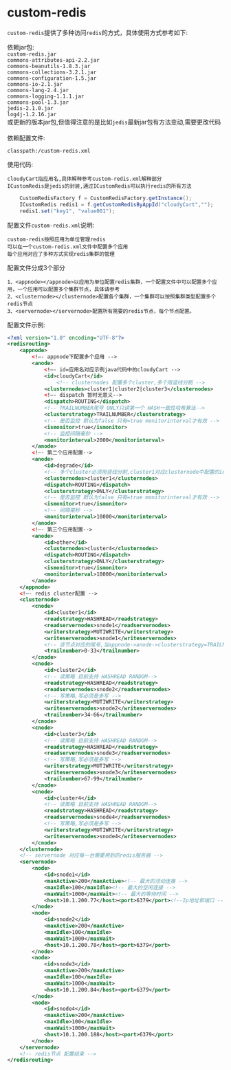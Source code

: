 # custom-redis

`custom-redis`提供了多种访问`redis`的方式，具体使用方式参考如下:

依赖jar包:<br>
`custom-redis.jar`<br>
`commons-attributes-api-2.2.jar`<br>
`commons-beanutils-1.8.3.jar`<br>
`commons-collections-3.2.1.jar`<br>
`commons-configuration-1.5.jar`<br>
`commons-io-2.1.jar`<br>
`commons-lang-2.4.jar`<br>
`commons-logging-1.1.1.jar`<br>
`commons-pool-1.3.jar`<br>
`jedis-2.1.0.jar`<br>
`log4j-1.2.16.jar`<br>
或更新的版本jar包,但值得注意的是比如`jedis`最新jar包有方法变动,需要更改代码<br><br>
依赖配置文件:

	classpath:/custom-redis.xml
使用代码:

	cloudyCart指应用名,具体解释参考custom-redis.xml解释部分
	ICustomRedis是jedis的封装,通过ICustomRedis可以执行redis的所有方法
```Java
	CustomRedisFactory f = CustomRedisFactory.getInstance();
	ICustomRedis redis1 = f.getCustomRedisByAppId("cloudyCart","");
	redis1.set("key1", "value001");
```
配置文件`custom-redis.xml`说明:

	custom-redis按照应用为单位管理redis
	可以在一个custom-redis.xml文件中配置多个应用
	每个应用对应了多种方式实现redis集群的管理
配置文件分成3个部分

	1、<appnode></appnode>以应用为单位配置redis集群，一个配置文件中可以配置多个应用，一个应用可以配置多个集群节点，具体请参考
	2、<clusternode></clusternode>配置各个集群，一个集群可以按照集群类型配置多个redis节点
	3、<servernode></servernode>配置所有需要的redis节点，每个节点配置。
配置文件示例:
```xml
<?xml version="1.0" encoding="UTF-8"?>
<redisrouting>	
	<appnode>
		<!—- appnode下配置多个应用 -->
		<anode>
			<!—- id=应用名对应示例java代码中的cloudyCart -->
			<id>cloudyCart</id>
		    	<!-- clusternodes 配置多个cluster,多个用竖线分割 -->
			<clusternodes>cluster1|cluster2|cluster3</clusternodes>
			<!—- dispatch 暂时无意义-->
			<dispatch>ROUTING</dispatch>
			<!-- TRAILNUMBER尾号 ONLY只读第一个 HASH一致性哈希算法-->
			<clusterstrategy>TRAILNUMBER</clusterstrategy>
			<!-- 是否监控 默认为false 只有=true monitorinterval才有效 -->
			<ismonitor>true</ismonitor>
			<!-- 监控间隔毫秒 -->
			<monitorinterval>2000</monitorinterval>
		</anode>
		<!—- 第二个应用配置-->
		<anode>
			<id>degrade</id>
			<!-- 多个cluster必须用竖线分割,cluster1对应clusternode中配置的id -->
			<clusternodes>cluster1</clusternodes>
			<dispatch>ROUTING</dispatch>
			<clusterstrategy>ONLY</clusterstrategy>
			<!-- 是否监控 默认为false 只有=true monitorinterval才有效 -->
			<ismonitor>true</ismonitor>
			<!-- 间隔毫秒 -->
			<monitorinterval>10000</monitorinterval>
		</anode>
		<!—- 第三个应用配置-->
		<anode>
			<id>other</id>
			<clusternodes>cluster4</clusternodes>
			<dispatch>ROUTING</dispatch>
			<clusterstrategy>ONLY</clusterstrategy>
			<ismonitor>true</ismonitor>
			<monitorinterval>10000</monitorinterval>
		</anode>
	</appnode>
	<!—- redis cluster配置 -->
	<clusternode>
		<cnode>
			<id>cluster1</id>
			<readstrategy>HASHREAD</readstrategy>
			<readservernodes>snode1</readservernodes>
			<writerstrategy>MUTIWRITE</writerstrategy>
			<writeservernodes>snode1</writeservernodes>
			<!-- 该节点对应的尾号,当appnode->anode->clusterstrategy=TRAILNUMBER时才有效 -->
			<trailnumber>0-33</trailnumber>
		</cnode>
		<cnode>
			<id>cluster2</id>
			<!-- 读策略 目前支持 HASHREAD RANDOM-->
			<readstrategy>HASHREAD</readstrategy>
			<readservernodes>snode2</readservernodes>
			<!-- 写策略,写必须是多写 -->
			<writerstrategy>MUTIWRITE</writerstrategy>
			<writeservernodes>snode2</writeservernodes>
			<trailnumber>34-66</trailnumber>
		</cnode>
		<cnode>
			<id>cluster3</id>
			<!-- 读策略 目前支持 HASHREAD RANDOM-->
			<readstrategy>HASHREAD</readstrategy>
			<readservernodes>snode3</readservernodes>
			<!-- 写策略,写必须是多写 -->
			<writerstrategy>MUTIWRITE</writerstrategy>
			<writeservernodes>snode3</writeservernodes>
			<trailnumber>67-99</trailnumber>
		</cnode>
		<cnode>
			<id>cluster4</id>
			<!-- 读策略 目前支持 HASHREAD RANDOM-->
			<readstrategy>HASHREAD</readstrategy>
			<readservernodes>snode4</readservernodes>
			<!-- 写策略,写必须是多写 -->
			<writerstrategy>MUTIWRITE</writerstrategy>
			<writeservernodes>snode4</writeservernodes>
		</cnode>
	</clusternode>
	<!-- servernode 对应每一台需要用到的redis服务器 -->
	<servernode>
		<node>
			<id>snode1</id>
			<maxActive>200</maxActive><!-- 最大的活动连接 -->
			<maxIdle>100</maxIdle><!-- 最大的空闲连接 -->
			<maxWait>1000</maxWait><!-- 最大的等待时间 -->
			<host>10.1.200.77</host><port>6379</port><!--Ip地址和端口 -->
		</node>
		<node>
			<id>snode2</id>
			<maxActive>200</maxActive>
			<maxIdle>100</maxIdle>
			<maxWait>1000</maxWait>
			<host>10.1.200.78</host><port>6379</port>
		</node>
		<node>
			<id>snode3</id>
			<maxActive>200</maxActive>
			<maxIdle>100</maxIdle>
			<maxWait>1000</maxWait>
			<host>10.1.200.84</host><port>6379</port>
		</node>
		<node>
			<id>snode4</id>
			<maxActive>200</maxActive>
			<maxIdle>100</maxIdle>
			<maxWait>1000</maxWait>
			<host>10.1.200.188</host><port>6379</port>
		</node>
	</servernode>
	<!-- redis节点 配置结束 -->
</redisrouting>
```
		
